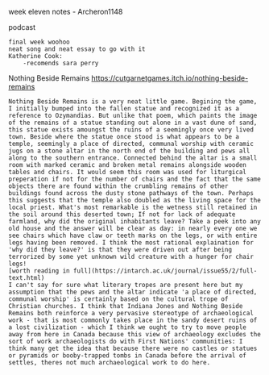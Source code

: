 week eleven notes - Archeron1148

podcast

    final week woohoo
    neat song and neat essay to go with it
    Katherine Cook:
        -recomends sara perry

Nothing Beside Remains
https://cutgarnetgames.itch.io/nothing-beside-remains

    Nothing Beside Remains is a very neat little game. Begining the game, I initially bumped into the fallen statue and recognized it as a reference to Ozymandias. But unlike that poem, which paints the image of the remains of a statue standing out alone in a vast dune of sand, this statue exists amoungst the ruins of a seemingly once very lived town. Beside where the statue once stood is what appears to be a temple, seemingly a place of directed, communal worship with ceramic jugs on a stone altar in the north end of the building and pews all along to the southern entrance. Connected behind the altar is a small room with marked ceramic and broken metal remains alongside wooden tables and chairs. It would seem this room was used for liturgical preperation if not for the number of chairs and the fact that the same objects there are found within the crumbling remains of other buildings found across the dusty stone pathways of the town. Perhaps this suggests that the temple also doubled as the living space for the local priest. What's most remarkable is the wetness still retained in the soil around this deserted town; If not for lack of adequate farmland, why did the original inhabitants leave? Take a peek into any old house and the answer will be clear as day: in nearly every one we see chairs which have claw or teeth marks on the legs, or with entire legs having been removed. I think the most rational explaination for 'why did they leave?' is that they were driven out after being terrorized by some yet unknown wild creature with a hunger for chair legs!
    [worth reading in full](https://intarch.ac.uk/journal/issue55/2/full-text.html)
    I can't say for sure what literary tropes are present here but my assumption that the pews and the altar indicate 'a place of directed, communal worship' is certainly based on the cultural trope of Christian churches. I think that Indiana Jones and Nothing Beside Remains both reinforce a very pervasive stereotype of archaeological work - that is most commonly takes place in the sandy desert ruins of a lost civilization - which I think we ought to try to move people away from here in Canada because this view of archaeology excludes the sort of work archaeologists do with First Nations' communities: I think many get the idea that because there were no castles or statues or pyramids or booby-trapped tombs in Canada before the arrival of settles, theres not much archaeological work to do here.




